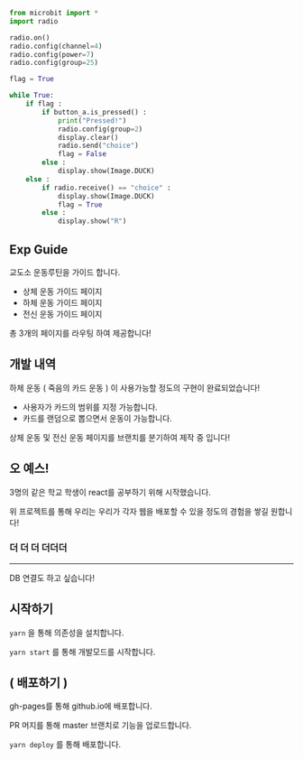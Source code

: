 ```python
from microbit import *
import radio

radio.on()
radio.config(channel=4)
radio.config(power=7)
radio.config(group=25)

flag = True

while True:
    if flag :
        if button_a.is_pressed() :
            print("Pressed!")
            radio.config(group=2)
            display.clear()
            radio.send("choice")
            flag = False
        else :
            display.show(Image.DUCK)
    else :
        if radio.receive() == "choice" :
            display.show(Image.DUCK)
            flag = True
        else :
            display.show("R")
```

## Exp Guide

교도소 운동루틴을 가이드 합니다.

- 상체 운동 가이드 페이지
- 하체 운동 가이드 페이지
- 전신 운동 가이드 페이지

총 3개의 페이지를 라우팅 하여 제공합니다!

## 개발 내역

하체 운동 ( 죽음의 카드 운동 ) 이 사용가능할 정도의 구현이 완료되었습니다!

- 사용자가 카드의 범위를 지정 가능합니다.
- 카드를 랜덤으로 뽑으면서 운동이 가능합니다.

상체 운동 및 전신 운동 페이지를 브랜치를 분기하여 제작 중 입니다!

## 오 예스!

3명의 같은 학교 학생이 react를 공부하기 위해 시작했습니다.

위 프로젝트를 통해 우리는 우리가 각자 웹을 배포할 수 있을 정도의 경험을 쌓길 원합니다!

### 더 더 더 더더더

---

DB 연결도 하고 싶습니다!

## 시작하기

`yarn` 을 통해 의존성을 설치합니다.

`yarn start` 를 통해 개발모드를 시작합니다.

## ( 배포하기 )

gh-pages를 통해 github.io에 배포합니다.

PR 머지를 통해 master 브랜치로 기능을 업로드합니다.

`yarn deploy` 를 통해 배포합니다.
